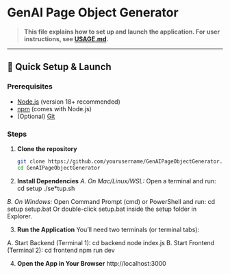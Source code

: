 # GenAI Page Object Generator

> **This file explains how to set up and launch the application. For user instructions, see [USAGE.md](USAGE.md).**

---

## 🚀 Quick Setup & Launch

### **Prerequisites**

- [Node.js](https://nodejs.org/) (version 18+ recommended)
- [npm](https://www.npmjs.com/) (comes with Node.js)
- (Optional) [Git](https://git-scm.com/)

### **Steps**

1. **Clone the repository**
   ```bash
   git clone https://github.com/yourusername/GenAIPageObjectGenerator.git
   cd GenAIPageObjectGenerator

2. **Install Dependencies**
*A. On Mac/Linux/WSL:*
Open a terminal and run:
cd setup
./se*tup.sh

*B. On Windows:*
Open Command Prompt (cmd) or PowerShell and run:
cd setup
setup.bat
Or double-click setup.bat inside the setup folder in Explorer.

3. **Run the Application**
You’ll need two terminals (or terminal tabs):

A. Start Backend (Terminal 1):
cd backend
node index.js
B. Start Frontend (Terminal 2):
cd frontend
npm run dev

4. **Open the App in Your Browser**
http://localhost:3000

